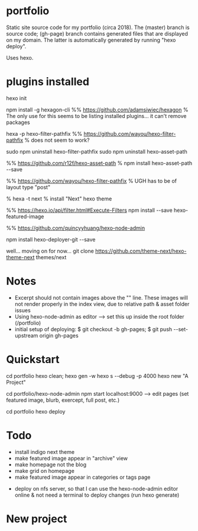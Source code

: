 # portfolio

Static site source code for my portfolio (circa 2018). The (master) branch is
source code; (gh-page) branch contains generated files that are displayed on my
domain. The latter is automatically generated by running "hexo deploy".

Uses hexo.

# plugins installed

hexo init

npm install -g hexagon-cli
%% https://github.com/adamsiwiec/hexagon
% The only use for this seems to be listing installed plugins... it can't remove packages

hexa -p hexo-filter-pathfix
%% https://github.com/wayou/hexo-filter-pathfix
% does not seem to work?

sudo npm uninstall hexo-filter-pathfix
sudo npm uninstall hexo-asset-path

%% https://github.com/r12f/hexo-asset-path
%  npm install hexo-asset-path --save

%% https://github.com/wayou/hexo-filter-pathfix
% UGH has to be of layout type "post"

% hexa -t next 
% install "Next" hexo theme


%% https://hexo.io/api/filter.html#Execute-Filters
npm install --save hexo-featured-image

%% https://github.com/quincyyhuang/hexo-node-admin

npm install hexo-deployer-git --save

well... moving on for now...
git clone https://github.com/theme-next/hexo-theme-next themes/next


# Notes

- Excerpt should not contain images above the "<!--more-->" line. These images
  will not render properly in the index view, due to relative path & asset
  folder issues
- Using hexo-node-admin as editor  --> set this up inside the root folder
  (/portfolio)
- initial setup of deploying: $ git checkout -b gh-pages; $ git push
  --set-upstream origin gh-pages

# Quickstart

cd portfolio
hexo clean; hexo gen -w
hexo s --debug -p 4000
hexo new "A Project"

cd portfolio/hexo-node-admin
npm start
localhost:9000 --> edit pages (set featured image, blurb, exercept, full post, etc.)

cd portfolio
hexo deploy


# Todo
+ install indigo next theme
+ make featured image appear in "archive" view
+ make homepage not the blog
+ make grid on homepage
+ make featured image appear in categories or tags page
- deploy on nfs server, so that I can use the hexo-node-admin editor online &
  not need a terminal to deploy changes (run hexo generate)

# New project

